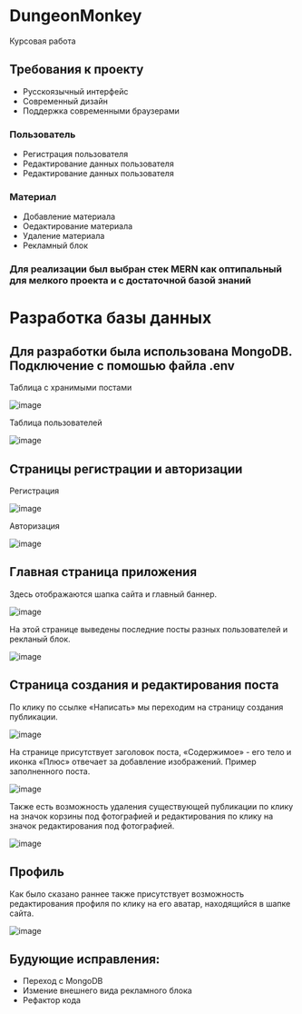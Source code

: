 # DungeonMonkey
Курсовая работа

## Требования к проекту
+ Русскоязычный интерфейс
+ Современный дизайн
+ Поддержка современными браузерами
### Пользователь
+ Регистрация пользователя
+ Редактирование данных пользователя
+ Редактирование данных пользователя
### Материал
+ Добавление материала
+ Оедактирование материала
+ Удаление материала
+ Рекламный блок

### Для реализации был выбран стек MERN как оптипальный для мелкого проекта и с достаточной базой знаний

# Разработка базы данных

## Для разработки была использована MongoDB. Подключение с помошью файла .env
Таблица с хранимыми постами

![image](https://user-images.githubusercontent.com/78948171/163335707-3f0cf731-45a4-4d19-ae85-52fcb23c5d12.png)

Таблица пользователей 

![image](https://user-images.githubusercontent.com/78948171/163335808-1aa655b5-8683-413d-8c25-dab95a41cb90.png)

## Страницы регистрации и авторизации
Регистрация

![image](https://user-images.githubusercontent.com/78948171/163336129-dc26c27a-c2d5-4ba5-81a0-9003599e19c7.png)

Авторизация

![image](https://user-images.githubusercontent.com/78948171/163336160-9e192817-3b44-424c-93d6-1b3908081704.png)

## Главная страница приложения
Здесь отображаются шапка сайта и главный баннер.
 
![image](https://user-images.githubusercontent.com/78948171/163336327-5b1d85f5-2f88-4d89-8dd5-53c4d7b88479.png)

На этой странице выведены последние посты разных пользователей и рекланый блок.
 
![image](https://user-images.githubusercontent.com/78948171/163336536-cad7fcdd-ca53-4a9f-af2d-8c1128337d1a.png)

## Страница создания и редактирования поста
По клику по ссылке «Написать» мы переходим на страницу создания публикации.
 
![image](https://user-images.githubusercontent.com/78948171/163337383-1ca3b7ac-2444-4393-abba-282e2c0074e5.png)

На странице присутствует заголовок поста, «Содержимое» - его тело и иконка «Плюс» отвечает за добавление изображений. Пример заполненного поста.
 
![image](https://user-images.githubusercontent.com/78948171/163337497-c2734787-d702-4bdc-b10e-7e60a3f9f637.png)

Также есть возможность удаления существующей публикации по клику на значок корзины под фотографией и редактирования по клику на значок редактирования под фотографией.
 
![image](https://user-images.githubusercontent.com/78948171/163337721-2af0c3de-ebb2-4346-9735-c7f3ecf0c20a.png)

## Профиль
Как было сказано раннее также присутствует возможность редактирования профиля по клику на его аватар, находящийся в шапке сайта.
 
![image](https://user-images.githubusercontent.com/78948171/163337956-61f2cbdb-4e84-4033-ada6-bac1b70cce0b.png)

## Будующие исправления:

+ Переход с MongoDB 
+ Измение внешнего вида рекламного блока
+ Рефактор кода
